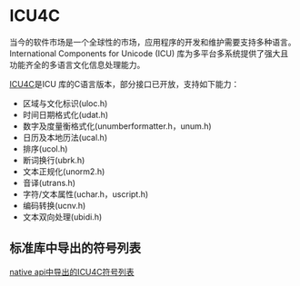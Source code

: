 
# ICU4C

当今的软件市场是一个全球性的市场，应用程序的开发和维护需要支持多种语言。International Components for Unicode (ICU) 库为多平台多系统提供了强大且功能齐全的多语言文化信息处理能力。

[ICU4C](https://unicode-org.github.io/icu/userguide/icu4c/)是ICU 库的C语言版本，部分接口已开放，支持如下能力：

- 区域与文化标识(uloc.h)
- 时间日期格式化(udat.h)
- 数字及度量衡格式化(unumberformatter.h，unum.h)
- 日历及本地历法(ucal.h)
- 排序(ucol.h)
- 断词换行(ubrk.h)
- 文本正规化(unorm2.h)
- 音译(utrans.h)
- 字符/文本属性(uchar.h，uscript.h)
- 编码转换(ucnv.h)
- 文本双向处理(ubidi.h)


## 标准库中导出的符号列表

[native api中导出的ICU4C符号列表](icu4c-symbol.md)

